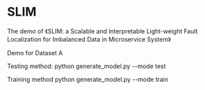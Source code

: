 # SLIM
The demo of 《SLIM: a Scalable and Interpretable Light-weight Fault Localization for Imbalanced Data in Microservice System》

Demo for Dataset A

Testing method:
python generate_model.py --mode test

Training method
python generate_model.py --mode train
